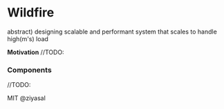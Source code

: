 # Wildfire
abstract) designing scalable and performant system that scales to handle high(m's) load

**Motivation**
//TODO:

### Components
//TODO:

MIT 
@ziyasal
